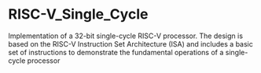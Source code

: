 # RISC-V_Single_Cycle
 Implementation of a 32-bit single-cycle RISC-V processor. The design is based on the RISC-V Instruction Set Architecture (ISA) and includes a basic set of instructions to demonstrate the fundamental operations of a single-cycle processor
